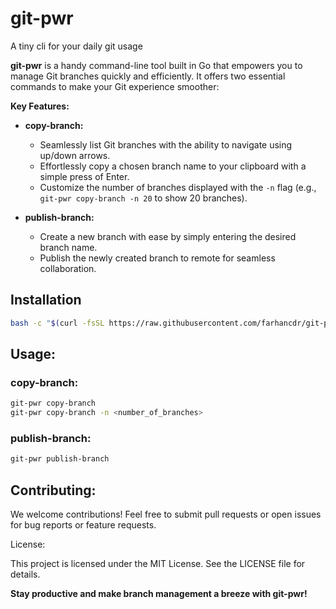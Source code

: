 # git-pwr
A tiny cli for your daily git usage


**git-pwr** is a handy command-line tool built in Go that empowers you to manage Git branches quickly and efficiently. It offers two essential commands to make your Git experience smoother:

**Key Features:**

- **copy-branch:**
   - Seamlessly list Git branches with the ability to navigate using up/down arrows.
   - Effortlessly copy a chosen branch name to your clipboard with a simple press of Enter.
   - Customize the number of branches displayed with the `-n` flag (e.g., `git-pwr copy-branch -n 20` to show 20 branches).

- **publish-branch:**
   - Create a new branch with ease by simply entering the desired branch name.
   - Publish the newly created branch to remote for seamless collaboration.

## Installation

```bash
bash -c "$(curl -fsSL https://raw.githubusercontent.com/farhancdr/git-pwr/main/install.sh)"
```
## Usage:

### copy-branch:

```bash
git-pwr copy-branch
git-pwr copy-branch -n <number_of_branches>
```

### publish-branch:

```bash
git-pwr publish-branch
```


## Contributing:

We welcome contributions! Feel free to submit pull requests or open issues for bug reports or feature requests.

License:

This project is licensed under the MIT License. See the LICENSE file for details.

**Stay productive and make branch management a breeze with git-pwr!**
